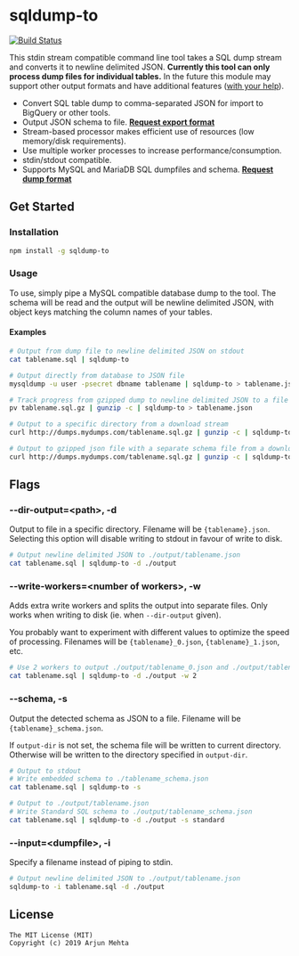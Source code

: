 # sqldump-to
[![Build Status](https://travis-ci.org/arjunmehta/sqldump-to.svg?branch=master)](https://travis-ci.org/arjunmehta/sqldump-to)

This stdin stream compatible command line tool takes a SQL dump stream and converts it to newline delimited JSON. **Currently this tool can only process dump files for individual tables.** In the future this module may support other output formats and have additional features ([with your help](https://github.com/arjunmehta/sqldump-to/issues)).

- Convert SQL table dump to comma-separated JSON for import to BigQuery or other tools.
- Output JSON schema to file. **[Request export format](https://github.com/arjunmehta/sqldump-to/issues)**
- Stream-based processor makes efficient use of resources (low memory/disk requirements).
- Use multiple worker processes to increase performance/consumption.
- stdin/stdout compatible.
- Supports MySQL and MariaDB SQL dumpfiles and schema. **[Request dump format](https://github.com/arjunmehta/sqldump-to/issues)**


## Get Started
### Installation
```bash
npm install -g sqldump-to
```

### Usage
To use, simply pipe a MySQL compatible database dump to the tool. The schema will be read and the output will be newline delimited JSON, with object keys matching the column names of your tables.


#### Examples
```bash
# Output from dump file to newline delimited JSON on stdout
cat tablename.sql | sqldump-to
```
```bash
# Output directly from database to JSON file
mysqldump -u user -psecret dbname tablename | sqldump-to > tablename.json
```
```bash
# Track progress from gzipped dump to newline delimited JSON to a file
pv tablename.sql.gz | gunzip -c | sqldump-to > tablename.json
```
```bash
# Output to a specific directory from a download stream
curl http://dumps.mydumps.com/tablename.sql.gz | gunzip -c | sqldump-to -d ./output
```
```bash
# Output to gzipped json file with a separate schema file from a download stream
curl http://dumps.mydumps.com/tablename.sql.gz | gunzip -c | sqldump-to -s | gzip -9 > tablename.json.gz
```

## Flags
### --dir-output=\<path>, -d
Output to file in a specific directory. Filename will be `{tablename}.json`. Selecting this option will disable writing to stdout in favour of write to disk.

```bash
# Output newline delimited JSON to ./output/tablename.json
cat tablename.sql | sqldump-to -d ./output
```

### --write-workers=\<number of workers>, -w
Adds extra write workers and splits the output into separate files. Only works when writing to disk (ie. when `--dir-output` given).

You probably want to experiment with different values to optimize the speed of processing. Filenames will be `{tablename}_0.json`, `{tablename}_1.json`, etc.

```bash
# Use 2 workers to output ./output/tablename_0.json and ./output/tablename_1.json
cat tablename.sql | sqldump-to -d ./output -w 2
```

### --schema, -s
Output the detected schema as JSON to a file. Filename will be `{tablename}_schema.json`.

If `output-dir` is not set, the schema file will be written to current directory. Otherwise will be written to the directory specified in `output-dir`.

```bash
# Output to stdout
# Write embedded schema to ./tablename_schema.json
cat tablename.sql | sqldump-to -s
```
```bash
# Output to ./output/tablename.json
# Write Standard SQL schema to ./output/tablename_schema.json
cat tablename.sql | sqldump-to -d ./output -s standard
```

### --input=\<dumpfile>, -i
Specify a filename instead of piping to stdin.

```bash
# Output newline delimited JSON to ./output/tablename.json
sqldump-to -i tablename.sql -d ./output
```

## License
```
The MIT License (MIT)
Copyright (c) 2019 Arjun Mehta
```
